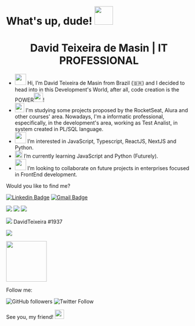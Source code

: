 # What's up, dude! <img src="https://media.giphy.com/media/ZYEc9eVxlZWWu4VnQu/giphy.gif" width="50px">

<h1 align="center">
  David Teixeira de Masin | IT PROFESSIONAL  
</h1>

- <img src="https://media.giphy.com/media/gM5qFksULw54NMWyry/giphy.gif" width="30px" /> Hi, I’m David Teixeira de Masin from Brazil (🇧🇷) and I decided to head into in this Development's World, after all, code creation is the POWER<img src="https://media.giphy.com/media/lnOBuMrBICJooIHMxU/giphy.gif" width="25px" />!
- <img src="https://media.giphy.com/media/mEt0VjSByhp5HIZmu4/giphy.gif" width="25px"> I'm studying some projects proposed by the RocketSeat, Alura and other courses' area. Nowadays, I'm a informatic professional, especifically, in the development's area, working as Test Analist, in system created in PL/SQL language.
- <img src="https://media.giphy.com/media/ZCcl9OICwD9ixRv0C6/giphy.gif" width="30px" /> I’m interested in JavaScript, Typescript, ReactJS, NextJS and Python.
- <img src="https://media.giphy.com/media/gFK6scW91lwIA6vRXD/giphy.gif" width="20px" /> I’m currently learning JavaScript and Python (Futurely).
- <img src="https://media.giphy.com/media/ekvdzLpwBWXPeTBLCy/giphy.gif" width="30px" /> I’m looking to collaborate on future projects in enterprises focused in FrontEnd development.

Would you like to find me?

[![Linkedin Badge](https://img.shields.io/badge/-LinkedIn-blue?style=flat-square&logo=Linkedin&logoColor=white&link=https://www.linkedin.com/in/davidteixeirademasin/)](https://www.linkedin.com/in/davidteixeirademasin/) [![Gmail Badge](https://img.shields.io/badge/davidteixeira.info%40gmail.com-c14438?style=flat&logo=gmail&logoColor=white&link=mailto:davidteixeira.info@gmail.com)](mailto:davidteixeira.info@gmail.com) 

[<img src="https://img.shields.io/badge/WhatsApp-25D366?style=for-the-badge&logo=whatsapp&logoColor=white" />](+5585989647993) [<img src="https://img.shields.io/badge/Twitter-1DA1F2?style=for-the-badge&logo=twitter&logoColor=white" />](https://twitter.com/davidtmasin) [<img src="https://img.shields.io/badge/Instagram-E4405F?style=for-the-badge&logo=instagram&logoColor=white" />](https://www.instagram.com/dteixeira.92/) 

<img src="https://img.shields.io/badge/Discord-7289DA?style=for-the-badge&logo=discord&logoColor=white" /> DavidTeixeira #1937

[<img src="https://img.shields.io/badge/Codepen-000000?style=for-the-badge&logo=codepen&logoColor=white" />](https://codepen.io/davidtmasin/collections/)

[<img src="https://media.giphy.com/media/fCFjr9NimeUjN2f1mu/giphy.gif" width="110px">](https://davidtmasin-portfoliodigital.vercel.app/) 

Follow me:

![GitHub followers](https://img.shields.io/github/followers/davidtmasin?style=social)
![Twitter Follow](https://img.shields.io/twitter/follow/davidtmasin?style=social)

See you, my friend! <img src="https://media.giphy.com/media/hvRJCLFzcasrR4ia7z/giphy.gif" width="25px">
